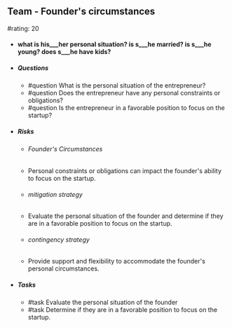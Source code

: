 ## Team - Founder's circumstances
#rating: 20
- #### what is his___her personal situation? is s___he married? is s___he young? does s___he have kids?
- ##### Questions
  - #question What is the personal situation of the entrepreneur?
  - #question Does the entrepreneur have any personal constraints or obligations?
  - #question Is the entrepreneur in a favorable position to focus on the startup?
- ##### Risks

  - ###### Founder's Circumstances
  - Personal constraints or obligations can impact the founder's ability to focus on the startup.
  - ###### mitigation strategy
  - Evaluate the personal situation of the founder and determine if they are in a favorable position to focus on the startup.
  - ###### contingency strategy
  - Provide support and flexibility to accommodate the founder's personal circumstances.
- ##### Tasks
  - #task Evaluate the personal situation of the founder
  - #task  Determine if they are in a favorable position to focus on the startup.


